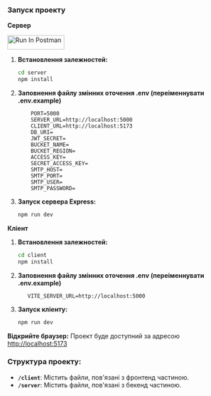 ### Запуск проекту

**Сервер**


[<img src="https://run.pstmn.io/button.svg" alt="Run In Postman" style="width: 128px; height: 32px;">](https://app.getpostman.com/run-collection/26370442-2bbe8cb4-c6df-4e26-bd37-552737310ac5?action=collection%2Ffork&source=rip_markdown&collection-url=entityId%3D26370442-2bbe8cb4-c6df-4e26-bd37-552737310ac5%26entityType%3Dcollection%26workspaceId%3D50b276af-88a7-4227-b6a0-90f0ac850253#?env%5Bhousing-match%5D=W3sia2V5IjoiYXBpX3VybCIsInZhbHVlIjoiaHR0cDovL2xvY2FsaG9zdDo1MDAwIiwiZW5hYmxlZCI6dHJ1ZSwidHlwZSI6ImRlZmF1bHQifV0=)


1. **Встановлення залежностей:**
   ```bash
   cd server
   npm install
   ```
2. **Заповнення файлу змінних оточення .env (переіменнувати .env.example)**
    ```dotenv
        PORT=5000
        SERVER_URL=http://localhost:5000
        CLIENT_URL=http://localhost:5173
        DB_URI=
        JWT_SECRET=
        BUCKET_NAME=
        BUCKET_REGION=
        ACCESS_KEY=
        SECRET_ACCESS_KEY=
        SMTP_HOST=
        SMTP_PORT=
        SMTP_USER=
        SMTP_PASSWORD=
   ```

3. **Запуск сервера Express:**
   ```bash
   npm run dev
   ```

**Кліент**

1. **Встановлення залежностей:**
   ```bash
   cd client
   npm install
   ```
2. **Заповнення файлу змінних оточення .env (переіменнувати .env.example)**
   ```dotenv
      VITE_SERVER_URL=http://localhost:5000
   ```

3. **Запуск кліенту:**
   ```bash
   npm run dev
   ```

**Відкрийте браузер:**
Проект буде доступний за адресою [http://localhost:5173](http://localhost:5173)

### Структура проекту:

- **`/client`**: Містить файли, пов'язані з фронтенд частиною.
- **`/server`**: Містить файли, пов'язані з бекенд частиною.
